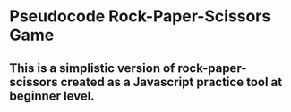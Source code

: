 # Pseudocode Rock-Paper-Scissors Game

## This is a simplistic version of rock-paper-scissors created as a Javascript practice tool at beginner level. 
